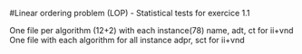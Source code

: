 #Linear ordering problem (LOP) - Statistical tests for exercice 1.1

One file per algorithm (12+2) with each instance(78) name, adt, ct for ii+vnd
One file with each algorithm for all instance adpr, sct for ii+vnd
